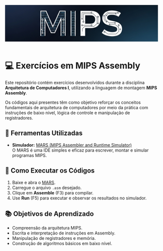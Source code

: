 <img src="./img.png"/>
<br/>
<br/>

# 💻 Exercícios em MIPS Assembly

Este repositório contém exercícios desenvolvidos durante a disciplina **Arquitetura de Computadores I**, utilizando a linguagem de montagem **MIPS Assembly**.

Os códigos aqui presentes têm como objetivo reforçar os conceitos fundamentais de arquitetura de computadores por meio da prática com instruções de baixo nível, lógica de controle e manipulação de registradores.

## 🧰 Ferramentas Utilizadas

- **Simulador:** [MARS (MIPS Assembler and Runtime Simulator)](https://computerscience.missouristate.edu/mars-mips-simulator.html)  
  O MARS é uma IDE simples e eficaz para escrever, montar e simular programas MIPS.

## 🚀 Como Executar os Códigos

1. Baixe e abra o [MARS](https://computerscience.missouristate.edu/mars-mips-simulator.html).
2. Carregue o arquivo `.asm` desejado.
3. Clique em **Assemble** (F3) para compilar.
4. Use **Run** (F5) para executar e observar os resultados no simulador.

## 📚 Objetivos de Aprendizado

- Compreensão da arquitetura MIPS.
- Escrita e interpretação de instruções em Assembly.
- Manipulação de registradores e memória.
- Construção de algoritmos básicos em baixo nível.
